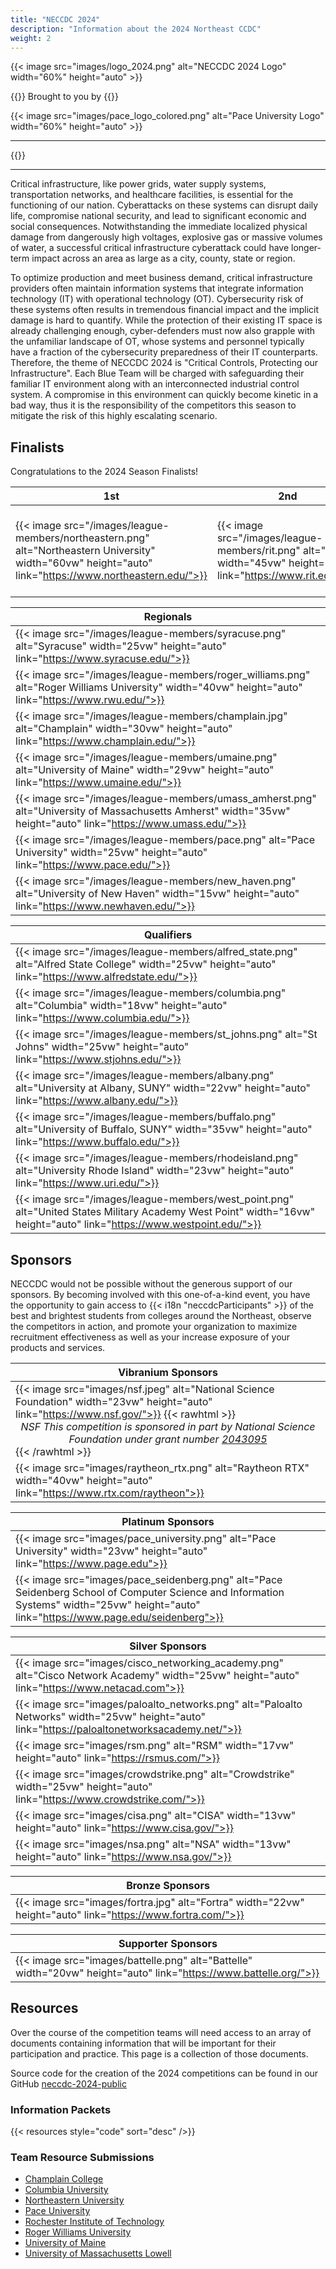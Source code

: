 ```yaml
---
title: "NECCDC 2024"
description: "Information about the 2024 Northeast CCDC"
weight: 2
---
```


{{< image src="images/logo_2024.png" alt="NECCDC 2024 Logo" width="60%" height="auto" >}}

{{<intro>}}
Brought to you by
{{</intro>}}

{{< image src="images/pace_logo_colored.png" alt="Pace University Logo" width="60%" height="auto" >}}

---

{{<toc>}}

---

Critical infrastructure, like power grids, water supply systems, transportation networks, and healthcare facilities, is essential for the functioning of our nation. Cyberattacks on these systems can disrupt daily life, compromise national security, and lead to significant economic and social consequences. Notwithstanding the immediate localized physical damage from dangerously high voltages, explosive gas or massive volumes of water, a successful critical infrastructure cyberattack could have longer-term impact across an area as large as a city, county, state or region.

To optimize production and meet business demand, critical infrastructure providers often maintain information systems that integrate information technology (IT) with operational technology (OT). Cybersecurity risk of these systems often results in tremendous financial impact and the implicit damage is hard to quantify. While the protection of their existing IT space is already challenging enough, cyber-defenders must now also grapple with the unfamiliar landscape of OT, whose systems and personnel typically have a fraction of the cybersecurity preparedness of their IT counterparts. Therefore, the theme of NECCDC 2024 is "Critical Controls, Protecting our Infrastructure". Each Blue Team will be charged with safeguarding their familiar IT environment along with an interconnected industrial control system. A compromise in this environment can quickly become kinetic in a bad way, thus it is the responsibility of the competitors this season to mitigate the risk of this highly escalating scenario.

## Finalists

Congratulations to the 2024 Season Finalists!

| **1st** | **2nd** | **3rd** |
| - | - | - |
| {{< image src="/images/league-members/northeastern.png" alt="Northeastern University" width="60vw" height="auto" link="https://www.northeastern.edu/">}} | {{< image src="/images/league-members/rit.png" alt="RIT" width="45vw" height="auto" link="https://www.rit.edu/">}} | {{< image src="/images/league-members/umass_lowell.png" alt="University of Massachusetts Lowell" width="45vw" height="auto" link="https://www.uml.edu/">}} |

| **Regionals** |
| - |
| {{< image src="/images/league-members/syracuse.png" alt="Syracuse" width="25vw" height="auto" link="https://www.syracuse.edu/">}} |
| {{< image src="/images/league-members/roger_williams.png" alt="Roger Williams University" width="40vw" height="auto" link="https://www.rwu.edu/">}} |
| {{< image src="/images/league-members/champlain.jpg" alt="Champlain" width="30vw" height="auto" link="https://www.champlain.edu/">}} |
| {{< image src="/images/league-members/umaine.png" alt="University of Maine" width="29vw" height="auto" link="https://www.umaine.edu/">}} |
| {{< image src="/images/league-members/umass_amherst.png" alt="University of Massachusetts Amherst" width="35vw" height="auto" link="https://www.umass.edu/">}} |
| {{< image src="/images/league-members/pace.png" alt="Pace University" width="25vw" height="auto" link="https://www.pace.edu/">}} |
| {{< image src="/images/league-members/new_haven.png" alt="University of New Haven" width="15vw" height="auto" link="https://www.newhaven.edu/">}} |

| **Qualifiers** |
| - |
| {{< image src="/images/league-members/alfred_state.png" alt="Alfred State College" width="25vw" height="auto" link="https://www.alfredstate.edu/">}} |
| {{< image src="/images/league-members/columbia.png" alt="Columbia" width="18vw" height="auto" link="https://www.columbia.edu/">}} |
| {{< image src="/images/league-members/st_johns.png" alt="St Johns" width="25vw" height="auto" link="https://www.stjohns.edu/">}} |
| {{< image src="/images/league-members/albany.png" alt="University at Albany, SUNY" width="22vw" height="auto" link="https://www.albany.edu/">}} |
| {{< image src="/images/league-members/buffalo.png" alt="University of Buffalo, SUNY" width="35vw" height="auto" link="https://www.buffalo.edu/">}} |
| {{< image src="/images/league-members/rhodeisland.png" alt="University Rhode Island" width="23vw" height="auto" link="https://www.uri.edu/">}} |
| {{< image src="/images/league-members/west_point.png" alt="United States Military Academy West Point" width="16vw" height="auto" link="https://www.westpoint.edu/">}} |

## Sponsors

NECCDC would not be possible without the generous support of our sponsors. By becoming involved with this one-of-a-kind event, you have the opportunity to gain access to {{< i18n "neccdcParticipants" >}} of the best and brightest students from colleges around the Northeast, observe the competitors in action, and promote your organization to maximize recruitment effectiveness as well as your increase exposure of your products and services.

| **Vibranium Sponsors** |
| - |
| {{< image src="images/nsf.jpeg" alt="National Science Foundation" width="23vw" height="auto" link="https://www.nsf.gov/">}} {{< rawhtml >}}<center><i>NSF This competition is sponsored in part by National Science Foundation under grant number <a href="https://www.nsf.gov/awardsearch/showAward?AWD_ID=2043095" target="_blank">2043095</a></i></center>{{< /rawhtml >}} |
| {{< image src="images/raytheon_rtx.png" alt="Raytheon RTX" width="40vw" height="auto" link="https://www.rtx.com/raytheon">}} |

| **Platinum Sponsors** |
| - |
| {{< image src="images/pace_university.png" alt="Pace University" width="23vw" height="auto" link="https://www.page.edu">}} |
| {{< image src="images/pace_seidenberg.png" alt="Pace Seidenberg School of Computer Science and Information Systems" width="25vw" height="auto" link="https://www.page.edu/seidenberg">}} |

| **Silver Sponsors** |
| - |
| {{< image src="images/cisco_networking_academy.png" alt="Cisco Network Academy" width="25vw" height="auto" link="https://www.netacad.com">}} |
| {{< image src="images/paloalto_networks.png" alt="Paloalto Networks" width="25vw" height="auto" link="https://paloaltonetworksacademy.net/">}} |
| {{< image src="images/rsm.png" alt="RSM" width="17vw" height="auto" link="https://rsmus.com/">}} |
| {{< image src="images/crowdstrike.png" alt="Crowdstrike" width="25vw" height="auto" link="https://www.crowdstrike.com/">}} |
| {{< image src="images/cisa.png" alt="CISA" width="13vw" height="auto" link="https://www.cisa.gov/">}} |
| {{< image src="images/nsa.png" alt="NSA" width="13vw" height="auto" link="https://www.nsa.gov/">}} |

| **Bronze Sponsors** |
| - |
| {{< image src="images/fortra.jpg" alt="Fortra" width="22vw" height="auto" link="https://www.fortra.com/">}} |

| **Supporter Sponsors** |
| - |
| {{< image src="images/battelle.png" alt="Battelle" width="20vw" height="auto" link="https://www.battelle.org/">}} |

## Resources

Over the course of the competition teams will need access to an array of documents containing information that will be important for their participation and practice. This page is a collection of those documents.

Source code for the creation of the 2024 competitions can be found in our GitHub [neccdc-2024-public](https://github.com/NE-Collegiate-Cyber-Defense-League/neccdc-2024-public/)

### Information Packets

{{< resources style="code" sort="desc" />}}

### Team Resource Submissions

- [Champlain College](https://github.com/champccdc/2024)
- [Columbia University](https://github.com/CUCTF/CCDC)
- [Northeastern University](https://github.com/nuccdc/tools)
- [Pace University](https://github.com/seidenbergcybersec/Pace-University-NECCDC-2024)
- [Rochester Institute of Technology](https://github.com/orgs/CCDC-RIT/repositories)
- [Roger Williams University](https://github.com/CIC-RWU/CIC-Scripts)
- [University of Maine](https://github.com/UMCST/CCDC2024-UMaine-Playbook)
- [University of Massachusetts Lowell](https://github.com/UML-Cyber-Security/ccdc2024)